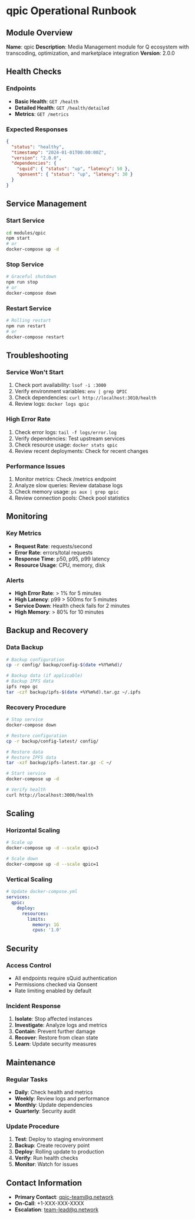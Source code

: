 # qpic Operational Runbook

## Module Overview

**Name**: qpic
**Description**: Media Management module for Q ecosystem with transcoding, optimization, and marketplace integration
**Version**: 2.0.0

## Health Checks

### Endpoints
- **Basic Health**: `GET /health`
- **Detailed Health**: `GET /health/detailed`
- **Metrics**: `GET /metrics`

### Expected Responses
```json
{
  "status": "healthy",
  "timestamp": "2024-01-01T00:00:00Z",
  "version": "2.0.0",
  "dependencies": {
    "squid": { "status": "up", "latency": 50 },
    "qonsent": { "status": "up", "latency": 30 }
  }
}
```

## Service Management

### Start Service
```bash
cd modules/qpic
npm start
# or
docker-compose up -d
```

### Stop Service
```bash
# Graceful shutdown
npm run stop
# or
docker-compose down
```

### Restart Service
```bash
# Rolling restart
npm run restart
# or
docker-compose restart
```

## Troubleshooting

### Service Won't Start
1. Check port availability: `lsof -i :3000`
2. Verify environment variables: `env | grep QPIC`
3. Check dependencies: `curl http://localhost:3010/health`
4. Review logs: `docker logs qpic`

### High Error Rate
1. Check error logs: `tail -f logs/error.log`
2. Verify dependencies: Test upstream services
3. Check resource usage: `docker stats qpic`
4. Review recent deployments: Check for recent changes

### Performance Issues
1. Monitor metrics: Check /metrics endpoint
2. Analyze slow queries: Review database logs
3. Check memory usage: `ps aux | grep qpic`
4. Review connection pools: Check pool statistics

## Monitoring

### Key Metrics
- **Request Rate**: requests/second
- **Error Rate**: errors/total requests
- **Response Time**: p50, p95, p99 latency
- **Resource Usage**: CPU, memory, disk

### Alerts
- **High Error Rate**: > 1% for 5 minutes
- **High Latency**: p99 > 500ms for 5 minutes
- **Service Down**: Health check fails for 2 minutes
- **High Memory**: > 80% for 10 minutes

## Backup and Recovery

### Data Backup
```bash
# Backup configuration
cp -r config/ backup/config-$(date +%Y%m%d)/

# Backup data (if applicable)
# Backup IPFS data
ipfs repo gc
tar -czf backup/ipfs-$(date +%Y%m%d).tar.gz ~/.ipfs
```

### Recovery Procedure
```bash
# Stop service
docker-compose down

# Restore configuration
cp -r backup/config-latest/ config/

# Restore data
# Restore IPFS data
tar -xzf backup/ipfs-latest.tar.gz -C ~/

# Start service
docker-compose up -d

# Verify health
curl http://localhost:3000/health
```

## Scaling

### Horizontal Scaling
```bash
# Scale up
docker-compose up -d --scale qpic=3

# Scale down
docker-compose up -d --scale qpic=1
```

### Vertical Scaling
```yaml
# Update docker-compose.yml
services:
  qpic:
    deploy:
      resources:
        limits:
          memory: 1G
          cpus: '1.0'
```

## Security

### Access Control
- All endpoints require sQuid authentication
- Permissions checked via Qonsent
- Rate limiting enabled by default

### Incident Response
1. **Isolate**: Stop affected instances
2. **Investigate**: Analyze logs and metrics
3. **Contain**: Prevent further damage
4. **Recover**: Restore from clean state
5. **Learn**: Update security measures

## Maintenance

### Regular Tasks
- **Daily**: Check health and metrics
- **Weekly**: Review logs and performance
- **Monthly**: Update dependencies
- **Quarterly**: Security audit

### Update Procedure
1. **Test**: Deploy to staging environment
2. **Backup**: Create recovery point
3. **Deploy**: Rolling update to production
4. **Verify**: Run health checks
5. **Monitor**: Watch for issues

## Contact Information

- **Primary Contact**: qpic-team@q.network
- **On-Call**: +1-XXX-XXX-XXXX
- **Escalation**: team-lead@q.network
